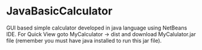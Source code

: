 # JavaBasicCalculator

GUI based simple calculator developed in java language using NetBeans IDE.
For Quick View goto MyCalculator -> dist and download MyCalulator.jar file (remember you must have java installed to run this jar file).